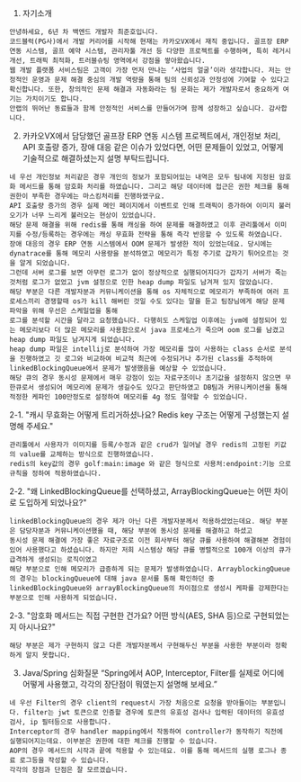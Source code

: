 1. 자기소개
```text
안녕하세요, 6년 차 백엔드 개발자 최준호입니다.
코드블럭(PG사)에서 개발 커리어를 시작해 현재는 카카오VX에서 재직 중입니다. 골프장 ERP 연동 시스템, 골프 예약 시스템, 관리자툴 개선 등 다양한 프로젝트를 수행하며, 특히 레거시 개선, 트래픽 최적화, 트러블슈팅 영역에서 강점을 쌓아왔습니다.
웹 개발 플랫폼 서비스팀은 고객이 가장 먼저 만나는 ‘사업의 얼굴’이라 생각합니다. 저는 안정적인 운영과 문제 해결 중심의 개발 역량을 통해 팀의 신뢰성과 안정성에 기여할 수 있다고 확신합니다. 또한, 창의적인 문제 해결과 자동화라는 팀 문화는 제가 개발자로서 중요하게 여기는 가치이기도 합니다.
안랩의 뛰어난 동료들과 함께 안정적인 서비스를 만들어가며 함께 성장하고 싶습니다. 감사합니다.
```

2. 카카오VX에서 담당했던 골프장 ERP 연동 시스템 프로젝트에서, 개인정보 처리, API 호출량 증가, 장애 대응 같은 이슈가 있었다면, 어떤 문제들이 있었고, 어떻게 기술적으로 해결하셨는지 설명 부탁드립니다.

```
네 우선 개인정보 처리같은 경우 개인의 정보가 포함되어있는 내역은 모두 팀내에 지정된 암호화 메서드를 통해 암호화 처리를 하였습니다. 그리고 해당 데이터에 접근은 권한 체크를 통해 권한이 부족한 경우에는 마스킹처리를 진행하였구요.
API 호출량 증가의 경우 실제 메인 페이지에서 이벤트로 인해 트래픽이 증가하여 이미지 불러오기가 너무 느리게 불러오는 현상이 있었습니다.
해당 문제 해결을 위해 redis를 통해 캐싱을 하여 문제를 해결하였고 이후 관리툴에서 이미지를 수정/등록하는 경우에는 캐싱 무효화 전략을 통해 즉각 반응할 수 있도록 하였습니다.
장애 대응의 경우 ERP 연동 시스템에서 OOM 문제가 발생한 적이 있었는데요. 당시에는 dynatrace를 통해 메모리 사용량을 분석하였고 메모리가 특정 주기로 갑자기 튀어오르는 것을 알게 되었습니다.
그런데 서버 로그를 보면 아무런 로그가 없이 정상적으로 실행되어지다가 갑자기 서버가 죽는 것처럼 로그가 없었고 jvm 설정으로 인한 heap dump 파일도 남겨져 있지 않았습니다.
해당 부분은 다른 개발자분과 커뮤니케이션을 통해 os 자체적으로 메모리가 부족하여 여러 프로세스끼리 경쟁할때 os가 kill 해버린 것일 수도 있다는 말을 듣고 팀장님에게 해당 문제 파악을 위해 우선은 스케일업을 통해
로그를 분석할 시간을 달라고 요청했습니다. 다행히도 스케일업 이후에는 jvm에 설정되어 있는 메모리보다 더 많은 메모리를 사용함으로서 java 프로세스가 죽으며 oom 로그를 남겼고 heap dump 파일도 남겨지게 되었습니다.
heap dump 파일은 intellij로 분석하여 가장 메모리를 많이 사용하는 class 순서로 분석을 진행하였고 깃 로그와 비교하여 비교적 최근에 수정되거나 추가된 class를 추적하여 linkedBlockingQueue에서 문제가 발생했음을 예상할 수 있었습니다.
해당 큐의 경우 동시성 문제에서 매우 강점이 있는 자료구조이나 초기값을 설정하지 않으면 무한큐로서 생성되어 메모리에 문제가 생길수도 있다고 판단하였고 DB팀과 커뮤니케이션을 통해 적정한 케파인 100만정도로 설정하여 메모리를 4g 정도 절약할 수 있었습니다.
```

2-1. "캐시 무효화는 어떻게 트리거하셨나요? Redis key 구조는 어떻게 구성했는지 설명해 주세요."

```
관리툴에서 사용자가 이미지를 등록/수정과 같은 crud가 일어날 경우 redis의 고정된 키값의 value를 교체하는 방식으로 진행하였습니다.
redis의 key값의 경우 golf:main:image 와 같은 형식으로 사용처:endpoint:기능 으로 규칙을 정하여 적용하였습니다.
```

2-2. "왜 LinkedBlockingQueue를 선택하셨고, ArrayBlockingQueue는 어떤 차이로 도입하게 되었나요?"
```
linkedBlockingQueue의 경우 제가 아닌 다른 개발자분께서 적용하셨었는데요. 해당 부분은 담당자분과 커뮤니케이션했을 때, 해당 부분에 동시성 문제를 해결하고 하셨고
동시성 문제 해결에 가장 좋은 자료구조로 이전 회사부터 해당 큐를 사용하여 해결해본 경험이 있어 사용했다고 하셨습니다. 하지만 저희 시스템상 해당 큐를 병렬적으로 100개 이상의 큐가 급격하게 생성되는 로직이였고
해당 부분으로 인해 메모리가 급증하게 되는 문제가 발생하였습니다. ArrayblockingQueue의 경우는 blockingQueue에 대해 java 문서를 통해 확인하던 중
linkedBlockingQueue와 arrayBlockingQueue의 차이점으로 생성시 케파를 강제한다는 부분으로 인해 사용하게 되었습니다.
```

2-3. "암호화 메서드는 직접 구현한 건가요? 어떤 방식(AES, SHA 등)으로 구현되었는지 아시나요?"
```
해당 부분은 제가 구현하지 않고 다른 개발자분께서 구현해두신 부분을 사용한 부분이라 정확하게 알지 못합니다.
```


3. Java/Spring 심화질문
“Spring에서 AOP, Interceptor, Filter를 실제로 어디에 어떻게 사용했고, 각각의 장단점이 뭐였는지 설명해 보세요.”

```
네 우선 Filter의 경우 client의 request시 가장 처음으로 요청을 받아들이는 부분입니다. filter는 jwt 토큰으로 인증할 경우에 토큰의 유효성 검사나 입력된 데이터의 유효성 검사, ip 필터등으로 사용합니다.
Interceptor의 경우 handler mapping에서 작동하여 controller가 동작하기 직전에 실행되어지는데요. 이부분은 권한에 대한 체크를 진행할 수 있습니다.
AOP의 경우 메서드의 시작과 끝에 적용할 수 있는데요. 이를 통해 메서드의 실행 로그나 종료 로그등을 작성할 수 있습니다.
각각의 장점과 단점은 잘 모르겠습니다.
```